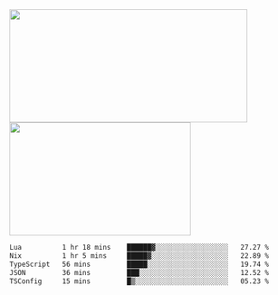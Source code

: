 <a href="https://github.com/anuraghazra/github-readme-stats">
  <img height=200 width=420 align="center" src="https://github-readme-stats.vercel.app/api?username=airRnot1106&hide_title=true&show_icons=true&rank_icon=github" />
</a>
<a href="https://github.com/anuraghazra/convoychat">
  <img height=200 width=320 align="center" src="https://github-readme-stats.vercel.app/api/top-langs/?username=airRnot1106&hide_title=true&layout=compact&hide=html,css" />
</a>

<!--START_SECTION:waka-->

```txt
Lua          1 hr 18 mins    ██████▓░░░░░░░░░░░░░░░░░░   27.27 %
Nix          1 hr 5 mins     █████▓░░░░░░░░░░░░░░░░░░░   22.89 %
TypeScript   56 mins         █████░░░░░░░░░░░░░░░░░░░░   19.74 %
JSON         36 mins         ███░░░░░░░░░░░░░░░░░░░░░░   12.52 %
TSConfig     15 mins         █▒░░░░░░░░░░░░░░░░░░░░░░░   05.23 %
```

<!--END_SECTION:waka-->
